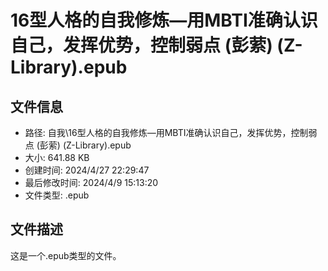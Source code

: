 ﻿# 16型人格的自我修炼—用MBTI准确认识自己，发挥优势，控制弱点 (彭萦) (Z-Library).epub

## 文件信息
- 路径: 自我\16型人格的自我修炼—用MBTI准确认识自己，发挥优势，控制弱点 (彭萦) (Z-Library).epub
- 大小: 641.88 KB
- 创建时间: 2024/4/27 22:29:47
- 最后修改时间: 2024/4/9 15:13:20
- 文件类型: .epub

## 文件描述
这是一个.epub类型的文件。

